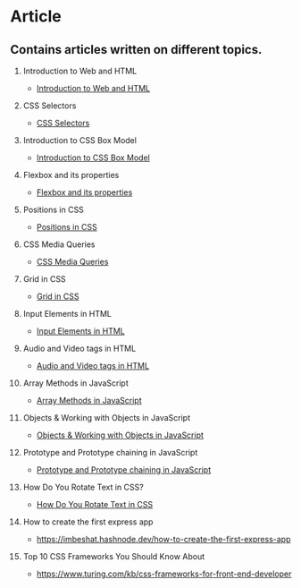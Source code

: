 # Article
## Contains articles written on different topics.

1. Introduction to Web and HTML
   - [Introduction to Web and HTML](https://imbeshat.hashnode.dev/introduction-to-web-and-html)
   
2. CSS Selectors
   - [CSS Selectors](https://imbeshat.hashnode.dev/css-selectors)

3. Introduction to CSS Box Model
   - [Introduction to CSS Box Model](https://imbeshat.hashnode.dev/introduction-to-css-box-model)

4. Flexbox and its properties
   - [Flexbox and its properties](https://imbeshat.hashnode.dev/flexbox-and-its-properties)

5. Positions in CSS
   - [Positions in CSS](https://imbeshat.hashnode.dev/positions-in-css)
   
6. CSS Media Queries
   - [CSS Media Queries](https://imbeshat.hashnode.dev/css-media-queries)
   
7. Grid in CSS
   - [Grid in CSS](https://imbeshat.hashnode.dev/grid-in-css)

8. Input Elements in HTML
   - [Input Elements in HTML](https://imbeshat.hashnode.dev/input-elements-in-html)

9. Audio and Video tags in HTML
      - [Audio and Video tags in HTML](https://imbeshat.hashnode.dev/audio-and-video-tag)
   
11. Array Methods in JavaScript
      - [Array Methods in JavaScript](https://imbeshat.hashnode.dev/array-methods-in-javascript)
 
12. Objects & Working with Objects in JavaScript
      - [Objects & Working with Objects in JavaScript](https://imbeshat.hashnode.dev/objects-working-with-objects-in-javascript)
      
13. Prototype and Prototype chaining in JavaScript
      - [Prototype and Prototype chaining in JavaScript](https://imbeshat.hashnode.dev/prototype-and-prototype-chaining-in-javascript)

14. How Do You Rotate Text in CSS?
      - [How Do You Rotate Text in CSS](https://www.turing.com/kb/how-to-rotate-text-in-css#how-to-rotate-text-in-css)

15. How to create the first express app
      - https://imbeshat.hashnode.dev/how-to-create-the-first-express-app
   
16. Top 10 CSS Frameworks You Should Know About
      - https://www.turing.com/kb/css-frameworks-for-front-end-developer
